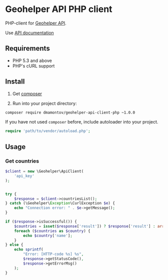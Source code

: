 # Geohelper API PHP client

PHP-client for [Geohelper API](http://geohelper.info/ru/doc/api).

Use [API documentation](http://geohelper.info/ru/documentation)

## Requirements

* PHP 5.3 and above
* PHP's cURL support

## Install

1) Get [composer](https://getcomposer.org/download/)

2) Run into your project directory:
```bash
composer require dmamontov/geohelper-api-client-php ~1.0.0
```

If you have not used `composer` before, include autoloader into your project.
```php
require 'path/to/vendor/autoload.php';
```

## Usage

### Get countries
```php
$client = new \Geohelper\ApiClient(
    'api_key'
);


try {
    $response = $client->countriesList();
} catch (\Geohelper\Exception\CurlException $e) {
    echo "Connection error: " . $e->getMessage();
}

if ($response->isSuccessful()) {
    $countries = isset($response['result']) ? $response['result'] : array();
    foreach ($countries as $country) {
        echo $country['name'];
    }
} else {
    echo sprintf(
        "Error: [HTTP-code %s] %s",
        $response->getStatusCode(),
        $response->getErrorMsg()
    );
}
```
